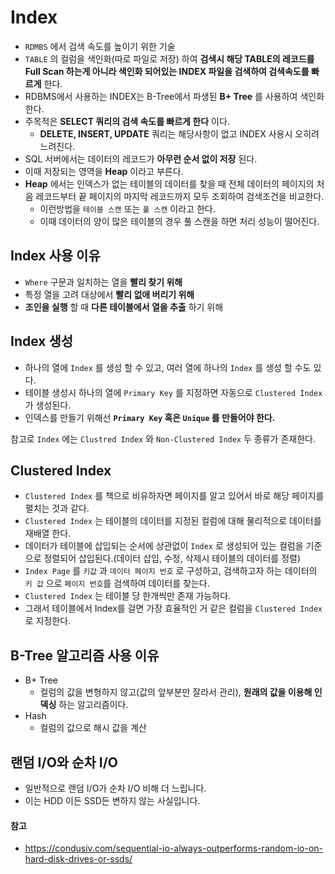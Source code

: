 # Index

* `RDMBS` 에서 검색 속도를 높이기 위한 기술
* `TABLE` 의 컬럼을 색인화(따로 파일로 저장) 하여 **검색시 해당 TABLE의 레코드를 Full Scan 하는게 아니라 색인화 되어있는 INDEX 파일을 검색하여 검색속도를 빠르게** 한다.
* RDBMS에서 사용하는 INDEX는 B-Tree에서 파생된 **B+ Tree** 를 사용하여 색인화 한다.
* 주목적은 **SELECT 쿼리의 검색 속도를 빠르게 한다** 이다.
  * **DELETE, INSERT, UPDATE** 쿼리는 해당사항이 없고 INDEX 사용시 오히려 느려진다.
* SQL 서버에서는 데이터의 레코드가 **아무런 순서 없이 저장** 된다.
* 이때 저장되는 영역을 **Heap** 이라고 부른다.
* **Heap** 에서는 인덱스가 없는 테이블의 데이터를 찾을 때 전체 데이터의 페이지의 처음 레코드부터 끝 페이지의 마지막 레코드까지 모두 조회하여 검색조건을 비교한다.
  * 이런방법을 `테이블 스캔` 또는 `풀 스캔` 이라고 한다.
  * 이때 데이터의 양이 많은 테이블의 경우 풀 스캔을 하면 처리 성능이 떨어진다.



## Index 사용 이유

* `Where` 구문과 일치하는 열을 **빨리 찾기 위해**
* 특정 열을 고려 대상에서 **빨리 없애 버리기 위해**
* **조인을 실행** 할 때 **다른 테이블에서 열을 추출** 하기 위해



## Index 생성

* 하나의 열에 `Index` 를 생성 할 수 있고, 여러 열에 하나의 `Index` 를 생성 할 수도 있다.
* 테이블 생성시 하나의 열에 `Primary Key` 를 지정하면 자동으로 `Clustered Index` 가 생성된다.
* 인덱스를 만들기 위해선 **`Primary Key` 혹은 `Unique`  를 만들어야 한다.**



참고로 `Index` 에는 `Clustred Index` 와 `Non-Clustered Index` 두 종류가 존재한다.

## Clustered Index

* `Clustered Index` 를 책으로 비유하자면 페이지를 알고 있어서 바로 해당 페이지를 펼치는 것과 같다.
* `Clustered Index` 는 테이블의 데이터를 지정된 컬럼에 대해 물리적으로 데이터를 재배열 한다.
* 데이터가 테이블에 삽입되는 순서에 상관없이 `Index` 로 생성되어 있는 컬럼을 기준으로 정렬되어 삽입된다.(데이터 삽입, 수정, 삭제시 테이블의 데이터를 정렬)
* `Index Page` 를 `키값` 과 `데이터 페이지 번호` 로 구성하고, 검색하고자 하는 데이터의 `키 값` 으로 `페이지 번호`를 검색하여 데이터를 찾는다.
* `Clustered Index` 는 테이블 당 한개씩만 존재 가능하다.
* 그래서 테이블에서 Index를 걸면 가장 효율적인 거 같은 컬럼을 `Clustered Index` 로 지정한다.

 

## B-Tree 알고리즘 사용 이유

* B+ Tree
  * 컬럼의 값을 변형하지 않고(값의 앞부분만 잘라서 관리), **원래의 값을 이용해 인덱싱** 하는 알고리즘이다.
* Hash
  * 컬럼의 값으로 해시 값을 계산





## 랜덤 I/O와 순차 I/O

* 일반적으로 랜덤 I/O가 순차 I/O 비해 더 느립니다.
* 이는 HDD 이든 SSD든 변하지 않는 사실입니다.





#### 참고

* https://condusiv.com/sequential-io-always-outperforms-random-io-on-hard-disk-drives-or-ssds/

